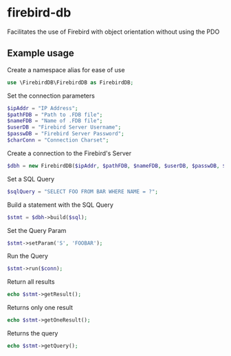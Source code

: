 # firebird-db
Facilitates the use of Firebird with object orientation without using the PDO

## Example usage
Create a namespace alias for ease of use
```php
use \FirebirdDB\FirebirdDB as FirebirdDB;
```
Set the connection parameters
```php
$ipAddr = "IP Address";
$pathFDB = "Path to .FDB file";
$nameFDB = "Name of .FDB file";
$userDB = "Firebird Server Username";
$passwDB = "Firebird Server Password";
$charConn = "Connection Charset";
```
Create a connection to the Firebird's Server
```php
$dbh = new FirebirdDB($ipAddr, $pathFDB, $nameFDB, $userDB, $passwDB, $charConn);
```
Set a SQL Query
```php
$sqlQuery = "SELECT FOO FROM BAR WHERE NAME = ?";
```
Build a statement with the SQL Query
```php
$stmt = $dbh->build($sql);
```
Set the Query Param
```php
$stmt->setParam('S', 'FOOBAR');
```
Run the Query
```php
$stmt->run($conn);
```
Return all results
```php
echo $stmt->getResult();
```
Returns only one result
```php
echo $stmt->getOneResult();
```
Returns the query
```php
echo $stmt->getQuery();
```